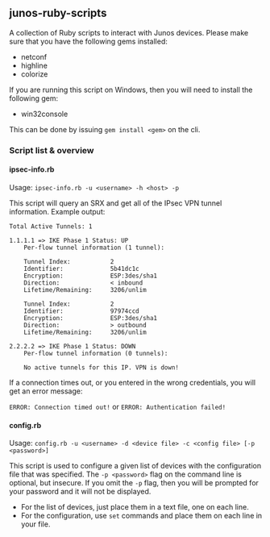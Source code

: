 ## junos-ruby-scripts

A collection of Ruby scripts to interact with Junos devices. Please make sure that you have the following
gems installed:

- netconf
- highline
- colorize

If you are running this script on Windows, then you will need to install the following gem:

- win32console

This can be done by issuing `gem install <gem>` on the cli.

### Script list & overview

#### ipsec-info.rb

Usage: `ipsec-info.rb -u <username> -h <host> -p`

This script will query an SRX and get all of the IPsec VPN tunnel information. Example output:

	Total Active Tunnels: 1
    
    1.1.1.1 => IKE Phase 1 Status: UP
        Per-flow tunnel information (1 tunnel):

        Tunnel Index:           2
        Identifier:             5b41dc1c
        Encryption:             ESP:3des/sha1
        Direction:              < inbound
        Lifetime/Remaining:     3206/unlim

        Tunnel Index:           2
        Identifier:             97974ccd
        Encryption:             ESP:3des/sha1
        Direction:              > outbound
        Lifetime/Remaining:     3206/unlim

    2.2.2.2 => IKE Phase 1 Status: DOWN
        Per-flow tunnel information (0 tunnels):

        No active tunnels for this IP. VPN is down!
        
If a connection times out, or you entered in the wrong credentials, you will get an error message:
    
`ERROR: Connection timed out!` or `ERROR: Authentication failed!`

#### config.rb

Usage: `config.rb -u <username> -d <device file> -c <config file> [-p <password>]`

This script is used to configure a given list of devices with the configuration file that was
specified. The `-p <password>` flag on the command line is optional, but insecure. If you
omit the `-p` flag, then you will be prompted for your password and it will not be displayed.

* For the list of devices, just place them in a text file, one on each line.
* For the configuration, use `set` commands and place them on each line in your file.
